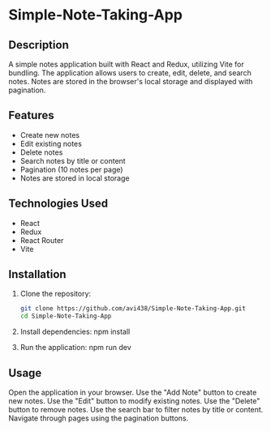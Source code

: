 # Simple-Note-Taking-App

## Description

A simple notes application built with React and Redux, utilizing Vite for bundling. The application allows users to create, edit, delete, and search notes. Notes are stored in the browser's local storage and displayed with pagination. 

## Features


- Create new notes
- Edit existing notes
- Delete notes
- Search notes by title or content
- Pagination (10 notes per page)
- Notes are stored in local storage

## Technologies Used


- React
- Redux
- React Router
- Vite

## Installation


1. Clone the repository:


   ```bash
   git clone https://github.com/avi438/Simple-Note-Taking-App.git
   cd Simple-Note-Taking-App

2. Install dependencies:
   npm install

3. Run the application:
   npm run dev


## Usage

Open the application in your browser.
Use the "Add Note" button to create new notes.
Use the "Edit" button to modify existing notes.
Use the "Delete" button to remove notes.
Use the search bar to filter notes by title or content.
Navigate through pages using the pagination buttons.
 
 
